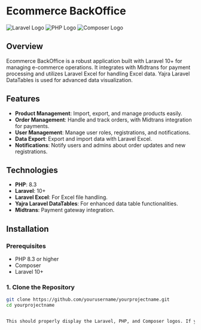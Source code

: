 # Ecommerce BackOffice

![Laravel Logo](https://laravel.com/img/logomark.min.svg) ![PHP Logo](https://www.php.net/images/logos/php-logo.svg) ![Composer Logo](https://getcomposer.org/img/logo-composer-transparent.png)

## Overview

Ecommerce BackOffice is a robust application built with Laravel 10+ for managing e-commerce operations. It integrates with Midtrans for payment processing and utilizes Laravel Excel for handling Excel data. Yajra Laravel DataTables is used for advanced data visualization.

## Features

- **Product Management**: Import, export, and manage products easily.
- **Order Management**: Handle and track orders, with Midtrans integration for payments.
- **User Management**: Manage user roles, registrations, and notifications.
- **Data Export**: Export and import data with Laravel Excel.
- **Notifications**: Notify users and admins about order updates and new registrations.

## Technologies

- **PHP**: 8.3
- **Laravel**: 10+
- **Laravel Excel**: For Excel file handling.
- **Yajra Laravel DataTables**: For enhanced data table functionalities.
- **Midtrans**: Payment gateway integration.

## Installation

### Prerequisites

- PHP 8.3 or higher
- Composer
- Laravel 10+

### 1. Clone the Repository

```bash
git clone https://github.com/yourusername/yourprojectname.git
cd yourprojectname


This should properly display the Laravel, PHP, and Composer logos. If you still encounter issues, consider hosting the images locally or using different image URLs.

